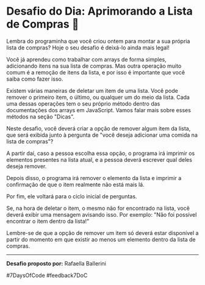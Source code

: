 # Desafio do Dia: Aprimorando a Lista de Compras 🛒

Lembra do programinha que você criou ontem para montar a sua própria lista de compras? Hoje o seu desafio é deixá-lo ainda mais legal!

Você já aprendeu como trabalhar com arrays de forma simples, adicionando itens na sua lista de compras. Mas outra operação muito comum é a remoção de itens da lista, e por isso é importante que você saiba como fazer isso.

Existem várias maneiras de deletar um item de uma lista. Você pode remover o primeiro item, o último, ou qualquer um do meio da lista. Cada uma dessas operações tem o seu próprio método dentro das documentações dos arrays em JavaScript. Vamos falar mais sobre esses métodos na seção "Dicas".

Neste desafio, você deverá criar a opção de remover algum item da lista, que será exibida junto à pergunta de "você deseja adicionar uma comida na lista de compras"?

A partir daí, caso a pessoa escolha essa opção, o programa irá imprimir os elementos presentes na lista atual, e a pessoa deverá escrever qual deles deseja remover.

Depois disso, o programa irá remover o elemento da lista e imprimir a confirmação de que o item realmente não está mais lá.

Por fim, ele voltará para o ciclo inicial de perguntas.

Se, na hora de deletar o item, o mesmo não for encontrado na lista, você deverá exibir uma mensagem avisando isso. Por exemplo: "Não foi possível encontrar o item dentro da lista!"

Lembre-se de que a opção de remover um item só deverá estar disponível a partir do momento em que existir ao menos um elemento dentro da lista de compras.

---

**Desafio proposto por:** Rafaella Ballerini

#7DaysOfCode #feedback7DoC
